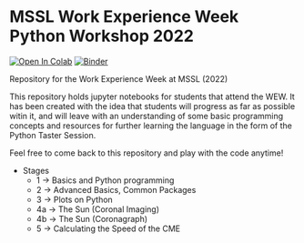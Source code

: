 # MSSL Work Experience Week Python Workshop 2022

[![Open In Colab](https://colab.research.google.com/assets/colab-badge.svg)](https://colab.research.google.com/github/nawinnova/ORBYTs_Pythonworkshop)
[![Binder](https://mybinder.org/badge_logo.svg)](https://mybinder.org/v2/gh/andyto1234/WEW_PythonWorkshop/HEAD)

Repository for the Work Experience Week at MSSL (2022)

This repository holds jupyter notebooks for students that attend the WEW. It has been created with the idea that students will progress as far as possible witin it, and will leave with an understanding of some basic programming concepts and resources for further learning the language in the form of the Python Taster Session. 

Feel free to come back to this repository and play with the code anytime!

- Stages 
  - 1 -> Basics and Python programming
  - 2 -> Advanced Basics, Common Packages
  - 3 -> Plots on Python
  - 4a -> The Sun (Coronal Imaging)
  - 4b -> The Sun (Coronagraph)
  - 5 -> Calculating the Speed of the CME

  
 


